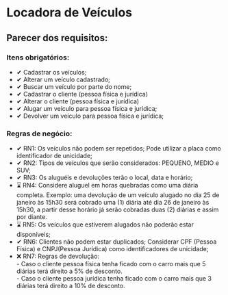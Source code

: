 # Locadora de Veículos

## Parecer dos requisitos:

### Itens obrigatórios:
 - ✔ Cadastrar os veículos;
 - ✔ Alterar um veículo cadastrado;
 - ✔ Buscar um veículo por parte do nome;
 - ✔ Cadastrar o cliente (pessoa física e jurídica)
 - ✔ Alterar o cliente (pessoa física e jurídica)
 - ✔ Alugar um veículo para pessoa física e jurídica;
 - ✔ Devolver um veículo para pessoa física e jurídica;

### Regras de negócio:
 - ✔ RN1: Os veículos não podem ser repetidos; Pode utilizar a placa como identificador de unicidade;
 - ✔ RN2: Tipos de veículos que serão considerados: PEQUENO, MEDIO e SUV;
 - ✔ RN3: Os aluguéis e devoluções terão o local, data e horário;
 - ⌛ RN4: Considere aluguel em horas quebradas como uma diária completa. Exemplo: uma devolução de um veículo alugado no dia 25 de janeiro às 15h30 será cobrado uma (1) diária até dia 26 de janeiro às 15h30, a partir desse horário já serão cobradas duas (2) diárias e assim por diante.
 - ⌛ RN5: Os veículos que estiverem alugados não poderão estar disponíveis;
 - ✔ RN6: Clientes não podem estar duplicados; Considerar CPF (Pessoa Física) e CNPJ(Pessoa Jurídica) como identificadores de unicidade;
 - ❌ RN7: Regras de devolução: <br>
       - Caso o cliente pessoa física tenha ficado com o carro mais que 5 diárias terá direito a 5% de desconto. <br>
       - Caso o cliente pessoa jurídica tenha ficado com o carro mais que 3 diárias terá direito a 10% de desconto.
